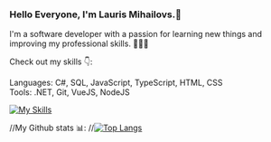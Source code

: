 ### Hello Everyone, I'm Lauris Mihailovs.👋

I'm a software developer with a passion for learning new things and improving my professional skills. 🧠👨‍💻

Check out my skills 👇:

Languages: C#, SQL, JavaScript, TypeScript, HTML, CSS <br />
Tools: .NET, Git, VueJS, NodeJS

[![My Skills](https://skillicons.dev/icons?i=cs,ts,html,css,sqlite)](https://skillicons.dev)

//My Github stats 📊:
//[![Top Langs](https://github-readme-stats.vercel.app/api/top-langs/?username=LaurisMih)](https://github.com/anuraghazra/github-readme-stats)




